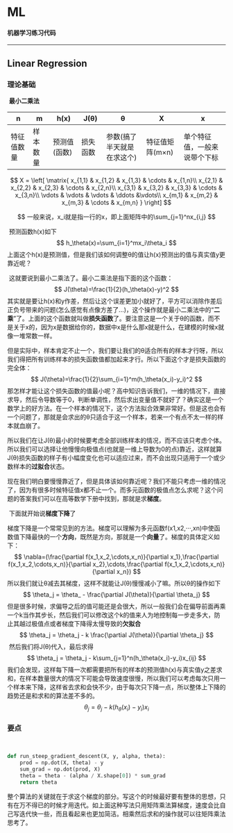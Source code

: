 # ML

#### 机器学习练习代码

------

## Linear Regression

### 理论基础

​	**最小二乘法**

| n          | m        | h(x)         | J(θ)     | θ                          | X               | x                            |
| ---------- | -------- | ------------ | -------- | -------------------------- | --------------- | ---------------------------- |
| 特征值数量 | 样本数量 | 预测值(函数) | 损失函数 | 参数(搞了半天就是在求这个) | 特征值矩阵(m×n) | 单个特征值，一般来说带个下标 |

$$
X = \left[
\matrix{
x_{1,1} & x_{1,2} & x_{1,3} & \cdots & x_{1,n}\\
x_{2,1} & x_{2,2} & x_{2,3} & \cdots & x_{2,n}\\
x_{3,1} & x_{3,2} & x_{3,3} & \cdots & x_{3,n}\\
\vdots & \vdots & \vdots & \ddots &\vdots\\
x_{m,1} & x_{m,2} & x_{m,3} & \cdots & x_{m,n}
}
\right]
$$

$$
一般来说，x_i就是指一行的x，即上面矩阵中的\sum_{j=1}^nx_{i,j}
$$

​	预测函数h(x)如下
$$
h_\theta(x)=\sum_{i=1}^mx_i\theta_i
$$
​	上面这个h(x)是预测值，但是我们该如何调整θ的值让h(x)预测出的值与真实值y更靠近呢？

​	这就要说到最小二乘法了。最小二乘法是指下面的这个函数：
$$
J(\theta)=\frac{1}{2}(h_\theta(x)-y)^2
$$
​	其实就是要让h(x)和y作差，然后让这个误差更加小就好了，平方可以消除作差后正负号带来的问题(怎么感觉有点像方差了...)，这个操作就是最小二乘法中的“**二乘**”了。上面的这个函数就叫做**损失函数**了。要注意这是一个关于θ的函数，而不是关于x的，因为x是数据给你的，数据中x是什么那x就是什么，在建模的时候x就像一堆常数一样。

​	但是实际中，样本肯定不止一个，我们要让我们的θ适合所有的样本才行呀，所以我们得把所有训练样本的损失函数值都加起来才行。所以下面这个才是损失函数的完全体：
$$
J(\theta)=\frac{1}{2}\sum_{i=1}^m(h_\theta(x_i)-y_i)^2
$$
​	那怎样才能让这个损失函数的值最小呢？高中知识告诉我们，一维的情况下，直接求导，然后令导数等于0，判断单调性，然后求出变量值不就好了？确实这是一个数学上的好方法。在一个样本的情况下，这个方法拟合效果非常好。但是这也会有一个问题了，那就是会求出的θ只适合于这一个样本，若来一个有点不太一样的样本就血崩了。

​	所以我们在让J(θ)最小的时候要考虑全部训练样本的情况，而不应该只考虑个体。所以我们可以选择让他慢慢向极值点(也就是一维上导数为0的点)靠近，这样就算J(θ)损失函数的样子有小幅度变化也可以适应过来，而不会出现只适用于一个或少数样本的**过拟合**状态。

​	现在我们明白要慢慢靠近了，但是具体该如何靠近呢？我们不能只考虑一维的情况了，因为有很多时候特征值x都不止一个。而多元函数的极值点怎么求呢？这个问题的答案我们可以在高等数学下册中找到，那就是求**梯度**。

​	下面就开始说**梯度下降**了

​	梯度下降是一个常常见到的方法。梯度可以理解为多元函数f(x1,x2,···,xn)中使函数值下降最快的一个**方向**，既然是方向，那就是一个**向量**了。梯度的具体定义如下：
$$
\nabla=(\frac{\partial f(x_1,x_2,\cdots,x_n)}{\partial x_1},\frac{\partial f(x_1,x_2,\cdots,x_n)}{\partial x_2},\cdots,\frac{\partial f(x_1,x_2,\cdots,x_n)}{\partial x_n})
$$
​	所以我们就让θ减去其梯度，这样不就能让J(θ)慢慢减小了嘛。所以θ的操作如下
$$
\theta_j = \theta_ - \frac{\partial J(\theta)}{\partial \theta_j}
$$
​	但是很多时候，求偏导之后的值可能还是会很大，所以一般我们会在偏导前面再乘一个k当作其步长，然后我们可以修改这个k的值来人为地控制每一步走多大，防止其越过极值点或者梯度下降得太慢导致的**欠拟合**
$$
\theta_j = \theta_j - k \frac{\partial J(\theta)}{\partial \theta_j}
$$
​	然后我们将J(θ)代入，最后求得
$$
\theta_j = \theta_j - k\sum_{j=1}^n(h_\theta(x_i)-y_i)x_{ij}
$$
​	我们会发现，这样每下降一次都需要把所有的样本的预测值h(x)与真实值y之差求和，在样本数量很大的情况下可能会导致速度很慢，所以我们可以考虑每次只用一个样本来下降，这样省去求和会快不少，由于每次只下降一点，所以整体上下降的趋势还是和求和的算法差不多的。
$$
\theta_j = \theta_j - k(h_\theta(x_i)-y_i)x_{i}
$$

### 要点

​	

```python
def run_steep_gradient_descent(X, y, alpha, theta):
    prod = np.dot(X, theta) - y
    sum_grad = np.dot(prod, X)
    theta = theta - (alpha / X.shape[0]) * sum_grad
    return theta
```

​	整个算法的关键就在于求这个梯度的部分。写这个的时候最好要有整体的思想，只有在万不得已的时候才用迭代。如上面这种写法只用矩阵乘法算梯度，速度会比自己写迭代快一些，而且看起来也更加简洁。相乘然后求和的操作就可以往矩阵乘法思考了。
